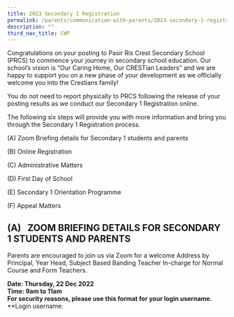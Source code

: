 ```yaml
---
title: 2023 Secondary 1 Registration
permalink: /parents/communication-with-parents/2023-secondary-1-registration/
description: ""
third_nav_title: CWP
---
```

Congratulations on your posting to Pasir Ris Crest Secondary School (PRCS) to commence your journey in secondary school education. Our school’s vision is “Our Caring Home, Our CRESTian Leaders” and we are happy to support you on a new phase of your development as we officially welcome you into the Crestians family!

You do not need to report physically to PRCS following the release of your posting results as we conduct our Secondary 1 Registration online.

The following six steps will provide you with more information and bring you through the Secondary 1 Registration process.

(A)&nbsp;Zoom Briefing details for Secondary 1 students and parents

(B)&nbsp;Online Registration

(C)&nbsp;Administrative Matters

(D)&nbsp;First Day of School

(E)&nbsp;Secondary 1 Orientation Programme

(F) Appeal Matters

  

(A)&nbsp;&nbsp; ZOOM BRIEFING DETAILS FOR SECONDARY 1 STUDENTS AND PARENTS
----------------------------------------------------------------

Parents are encouraged to join us via Zoom for a&nbsp;welcome Address by Principal, Year Head, Subject Based Banding Teacher In-charge for Normal Course and Form Teachers.

**Date: Thursday, 22 Dec 2022**<br>
**Time: 9am to 11am**&nbsp;<br>
**For security reasons, please use this format for your login username.**<br>
**Login username: